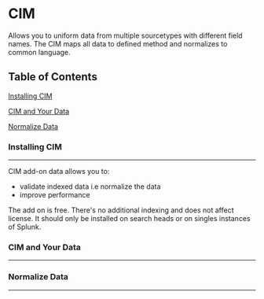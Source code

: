 # CIM

Allows you to uniform data from multiple sourcetypes with different field names. The CIM maps all data to defined method and normalizes to common language.

## Table of Contents

[Installing CIM](#installing-cim)

[CIM and Your Data](#cim-and-your-data)

[Normalize Data](#normalize-data)


### Installing CIM
------------

CIM add-on data allows you to:
- validate indexed data i.e normalize the data
- improve performance

The add on is free. There's no additional indexing and does not affect license. It should only be installed on search heads or on singles instances of Splunk.


### CIM and Your Data
------------



### Normalize Data
------------

